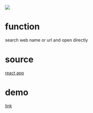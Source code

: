 ![](https://i.imgur.com/kApZdnr.png)

# function
search web name or url and open directly
# source
[react app](https://github.com/facebook/create-react-app)
# demo
[link](https://x06lan.github.io/links_search/build/)

